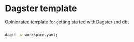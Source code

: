 # Dagster template
Opinionated template for getting started with Dagster and dbt

```bash

dagit -w workspace.yaml;

```
